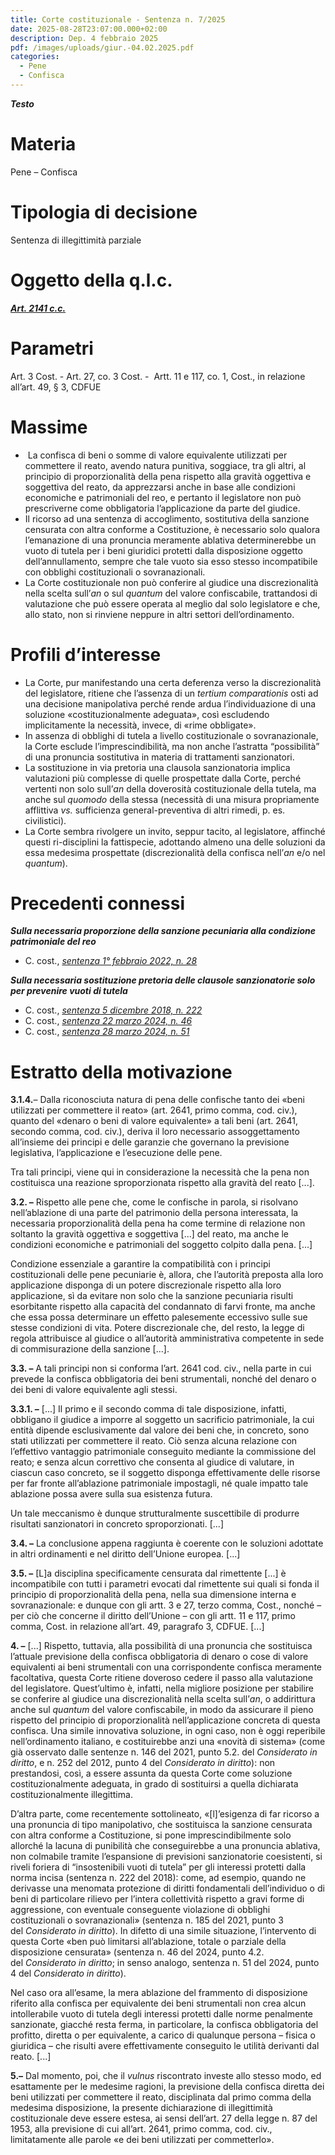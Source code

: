 ```yaml
---
title: Corte costituzionale - Sentenza n. 7/2025
date: 2025-08-28T23:07:00.000+02:00
description: Dep. 4 febbraio 2025
pdf: /images/uploads/giur.-04.02.2025.pdf
categories:
  - Pene
  - Confisca
---
```

***Testo[](https://giurcost.org/decisioni/2025/0007s-25.html?titolo=Sentenza%20n.%207)***

# Materia

Pene – Confisca

# Tipologia di decisione

Sentenza di illegittimità parziale

# Oggetto della q.l.c.

***[Art. 2141 c.c.](https://www.normattiva.it/atto/caricaDettaglioAtto?atto.dataPubblicazioneGazzetta=1942-04-04&atto.codiceRedazionale=042U0262&atto.articolo.numero=0&atto.articolo.sottoArticolo=1&atto.articolo.sottoArticolo1=0&qId=79e0a90a-18be-4896-af97-5cdb36aba8e1&tabID=0.9247653760915712&title=lbl.dettaglioAtto)***

# Parametri

Art. 3 Cost. - Art. 27, co. 3 Cost. -  Artt. 11 e 117, co. 1, Cost., in relazione all’art. 49, § 3, CDFUE

# Massime

*  La confisca di beni o somme di valore equivalente utilizzati per
  commettere il reato, avendo natura punitiva, soggiace, tra gli altri, al
  principio di proporzionalità della pena rispetto alla gravità oggettiva e
  soggettiva del reato, da apprezzarsi anche in base alle condizioni economiche e
  patrimoniali del reo, e pertanto il legislatore non può prescriverne come
  obbligatoria l’applicazione da parte del giudice.
* Il ricorso ad una sentenza di accoglimento, sostitutiva della sanzione
  censurata con altra conforme a Costituzione, è necessario solo qualora l’emanazione
  di una pronuncia meramente ablativa determinerebbe un vuoto di tutela per i
  beni giuridici protetti dalla disposizione oggetto dell’annullamento, sempre
  che tale vuoto sia esso stesso incompatibile con obblighi costituzionali o
  sovranazionali.
* La Corte costituzionale non può conferire al giudice una
  discrezionalità nella scelta sull’*an* o sul *quantum* del
  valore confiscabile, trattandosi di valutazione che può essere operata al
  meglio dal solo legislatore e che, allo stato, non si rinviene neppure in altri
  settori dell’ordinamento.

# Profili d’interesse

* La Corte, pur manifestando una certa deferenza verso la
  discrezionalità del legislatore, ritiene che l’assenza di un *tertium comparationis* osti ad una
  decisione manipolativa perché rende ardua l’individuazione di una soluzione «costituzionalmente
  adeguata», così escludendo implicitamente la necessità, invece, di «rime
  obbligate».
* In assenza di obblighi di tutela a livello costituzionale o
  sovranazionale, la Corte esclude l’imprescindibilità, ma non anche l’astratta “possibilità”
  di una pronuncia sostitutiva in materia di trattamenti sanzionatori.
* La sostituzione in via pretoria una clausola sanzionatoria implica
  valutazioni più complesse di quelle prospettate dalla Corte, perché vertenti non
  solo sull’*an* della doverosità
  costituzionale della tutela, ma anche sul *quomodo*
  della stessa (necessità di una misura propriamente afflittiva *vs.* sufficienza general-preventiva di
  altri rimedi, p. es. civilistici).
* La Corte sembra rivolgere un invito, seppur tacito, al
  legislatore, affinché questi ri-disciplini la fattispecie, adottando almeno una
  delle soluzioni da essa medesima prospettate (discrezionalità della confisca nell’*an* e/o nel *quantum*).

# Precedenti connessi

***Sulla necessaria proporzione della sanzione pecuniaria alla condizione patrimoniale del reo***

* C. cost., *[sentenza 1° febbraio 2022, n. 28](https://giurcost.org/decisioni/2022/0028s-22.html?titolo=Sentenza%20n.%2028)*

***Sulla necessaria sostituzione pretoria delle clausole sanzionatorie solo per prevenire vuoti di tutela***

* C. cost., *[sentenza 5 dicembre 2018, n. 222](https://giurcost.org/decisioni/2018/0222s-18.html?titolo=Sentenza%20n.%20222)*
* C. cost., *[sentenza 22 marzo 2024, n. 46](https://giurcost.org/decisioni/2024/0046s-24.html?titolo=Sentenza%20n.%20%2046)*
* C. cost., *[sentenza 28 marzo 2024, n. 51](https://giurcost.org/decisioni/2024/0051s-24.html?titolo=Sentenza%20n.%2051)* 

# Estratto della motivazione

**3.1.4.**– Dalla
riconosciuta natura di pena delle confische tanto dei «beni utilizzati per
commettere il reato» (art. 2641, primo comma, cod. civ.), quanto del «denaro o
beni di valore equivalente» a tali beni (art. 2641, secondo comma, cod. civ.),
deriva il loro necessario assoggettamento all’insieme dei principi e delle
garanzie che governano la previsione legislativa, l’applicazione e l’esecuzione
delle pene.

Tra tali principi, viene qui in considerazione la necessità che la
pena non costituisca una reazione sproporzionata rispetto alla gravità del
reato \[...].

**3.2. –** Rispetto alle
pene che, come le confische in parola, si risolvano nell’ablazione di una parte
del patrimonio della persona interessata, la necessaria proporzionalità della
pena ha come termine di relazione non soltanto la gravità oggettiva e
soggettiva \[...] del reato, ma anche le condizioni economiche e patrimoniali
del soggetto colpito dalla pena. \[...]

Condizione essenziale a garantire la compatibilità con i principi
costituzionali delle pene pecuniarie è, allora, che l’autorità preposta alla
loro applicazione disponga di un potere discrezionale rispetto alla loro
applicazione, sì da evitare non solo che la sanzione pecuniaria risulti
esorbitante rispetto alla capacità del condannato di farvi fronte, ma anche che
essa possa determinare un effetto palesemente eccessivo sulle sue stesse
condizioni di vita. Potere discrezionale che, del
resto, la legge di regola attribuisce al giudice o all’autorità amministrativa
competente in sede di commisurazione della sanzione \[...].

**3.3. –** A tali principi non si conforma l’art. 2641 cod. civ., nella
parte in cui prevede la confisca obbligatoria dei beni strumentali, nonché del
denaro o dei beni di valore equivalente agli stessi.

**3.3.1. –** \[...] Il primo e il secondo comma di tale disposizione,
infatti, obbligano il giudice a imporre al soggetto un sacrificio patrimoniale,
la cui entità dipende esclusivamente dal valore dei beni che, in concreto, sono
stati utilizzati per commettere il reato. Ciò senza alcuna relazione con
l’effettivo vantaggio patrimoniale conseguito mediante la commissione del
reato; e senza alcun correttivo che consenta al giudice di valutare, in ciascun
caso concreto, se il soggetto disponga effettivamente delle risorse per far
fronte all’ablazione patrimoniale impostagli, né quale impatto tale ablazione
possa avere sulla sua esistenza futura.

Un tale meccanismo è dunque strutturalmente suscettibile di
produrre risultati sanzionatori in concreto sproporzionati. \[...]

**3.4. –** La conclusione appena raggiunta è coerente con le soluzioni
adottate in altri ordinamenti e nel diritto dell’Unione europea. \[...]

**3.5. –** \[L]a disciplina specificamente censurata dal rimettente
\[...] è incompatibile con tutti i parametri evocati dal rimettente sui quali si
fonda il principio di proporzionalità della pena, nella sua dimensione interna
e sovranazionale: e dunque con gli artt. 3 e 27, terzo comma, Cost., nonché –
per ciò che concerne il diritto dell’Unione – con gli artt. 11 e 117, primo
comma, Cost. in relazione all’art. 49, paragrafo 3, CDFUE. \[...]

**4. –** \[...] Rispetto, tuttavia,
alla possibilità di una pronuncia che sostituisca l’attuale previsione della
confisca obbligatoria di denaro o cose di valore equivalenti ai beni
strumentali con una corrispondente confisca meramente facoltativa, questa Corte
ritiene doveroso cedere il passo alla valutazione del legislatore. Quest’ultimo
è, infatti, nella migliore posizione per stabilire se conferire al giudice una
discrezionalità nella scelta sull’*an*,
o addirittura anche sul *quantum* del
valore confiscabile, in modo da assicurare il pieno rispetto del principio di
proporzionalità nell’applicazione concreta di questa confisca. Una simile
innovativa soluzione, in ogni caso, non è oggi reperibile nell’ordinamento
italiano, e costituirebbe anzi una «novità di sistema» (come già osservato
dalle sentenze n. 146 del 2021, punto 5.2. del *Considerato in diritto*, e n. 252 del 2012, punto 4
del *Considerato in diritto*):
non prestandosi, così, a essere assunta da questa Corte come soluzione
costituzionalmente adeguata, in grado di sostituirsi a quella dichiarata
costituzionalmente illegittima.

D’altra parte, come recentemente sottolineato, «\[l]’esigenza
di far ricorso a una pronuncia di tipo manipolativo, che sostituisca la
sanzione censurata con altra conforme a Costituzione, si pone
imprescindibilmente solo allorché la lacuna di punibilità che conseguirebbe a
una pronuncia ablativa, non colmabile tramite l’espansione di previsioni
sanzionatorie coesistenti, si riveli foriera di “insostenibili vuoti di tutela”
per gli interessi protetti dalla norma incisa (sentenza n. 222 del 2018): come,
ad esempio, quando ne derivasse una menomata protezione di diritti fondamentali
dell’individuo o di beni di particolare rilievo per l’intera collettività
rispetto a gravi forme di aggressione, con eventuale conseguente violazione di
obblighi costituzionali o sovranazionali» (sentenza n. 185 del 2021, punto 3
del *Considerato in diritto*).
In difetto di una simile situazione, l’intervento di questa Corte «ben può
limitarsi all’ablazione, totale o parziale della disposizione censurata»
(sentenza n. 46 del 2024, punto 4.2. del *Considerato in diritto*; in senso analogo, sentenza
n. 51 del 2024, punto 4 del *Considerato
in diritto*).

Nel caso ora all’esame, la mera ablazione del frammento di
disposizione riferito alla confisca per equivalente dei beni strumentali non
crea alcun intollerabile vuoto di tutela degli interessi protetti dalle norme
penalmente sanzionate, giacché resta ferma, in particolare, la confisca
obbligatoria del profitto, diretta o per equivalente, a carico di qualunque
persona – fisica o giuridica – che risulti avere effettivamente conseguito le
utilità derivanti dal reato. \[...]

**5.–** Dal momento, poi, che il *vulnus* riscontrato
investe allo stesso modo, ed esattamente per le medesime ragioni, la previsione
della confisca diretta dei beni utilizzati per commettere il reato,
disciplinata dal primo comma della medesima disposizione, la presente
dichiarazione di illegittimità costituzionale deve essere estesa, ai sensi
dell’art. 27 della legge n. 87 del 1953, alla previsione di cui all’art. 2641,
primo comma, cod. civ., limitatamente alle parole «e dei beni utilizzati per
commetterlo».
